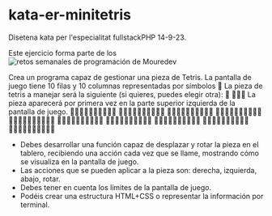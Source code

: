 # kata-er-minitetris

Disetena kata per l'especialitat fullstackPHP 14-9-23.

Este ejercicio forma parte de los ![retos semanales de programación de Mouredev](https://retosdeprogramacion.com/semanales2023)


Crea un programa capaz de gestionar una pieza de Tetris.
La pantalla de juego tiene 10 filas y 10 columnas representadas por símbolos 🔲
La pieza de tetris a manejar será la siguiente (si quieres, puedes elegir otra):
🔳
🔳🔳🔳
La pieza aparecerá por primera vez en la parte superior izquierda de la pantalla de juego.
 🔳🔲🔲🔲🔲🔲🔲🔲🔲🔲
 🔳🔳🔳🔲🔲🔲🔲🔲🔲🔲
 🔲🔲🔲🔲🔲🔲🔲🔲🔲🔲
 🔲🔲🔲🔲🔲🔲🔲🔲🔲🔲
 🔲🔲🔲🔲🔲🔲🔲🔲🔲🔲
 🔲🔲🔲🔲🔲🔲🔲🔲🔲🔲
 🔲🔲🔲🔲🔲🔲🔲🔲🔲🔲
 🔲🔲🔲🔲🔲🔲🔲🔲🔲🔲
 🔲🔲🔲🔲🔲🔲🔲🔲🔲🔲
 🔲🔲🔲🔲🔲🔲🔲🔲🔲🔲
 - Debes desarrollar una función capaz de desplazar y rotar la pieza en el tablero,
 recibiendo una acción cada vez que se llame, mostrando cómo se visualiza en la pantalla de juego.
 - Las acciones que se pueden aplicar a la pieza son: derecha, izquierda, abajo, rotar.
 - Debes tener en cuenta los límites de la pantalla de juego.
 - Podéis crear una estructura HTML+CSS o representar la información por terminal.

 
 

